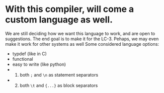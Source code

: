 # With this compiler, will come a custom language as well.
We are still deciding how we want this language to work, and are open to suggestions.
The end goal is to make it for the LC-3.
Pehaps, we may even make it work for other systems as well
Some considered language options:
- typdef (like in C)
- functional
- easy to write (like python)
- 1. both `;` and `\n` as statement separators
- 2. both `\t` and `{...}` as block separators
